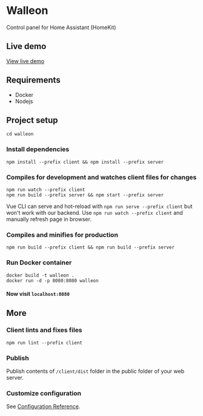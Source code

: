 # Walleon
Control panel for Home Assistant (HomeKit)

## Live demo
[View live demo](https://lejtzen.github.io/walleon/)

## Requirements
* Docker
* Nodejs

## Project setup
```
cd walleon
```

### Install dependencies
```
npm install --prefix client && npm install --prefix server
```

### Compiles for development and watches client files for changes
```
npm run watch --prefix client
npm run build --prefix server && npm start --prefix server
```

Vue CLI can serve and hot-reload with `npm run serve --prefix client` but won't work with our backend. Use `npm run watch --prefix client` and manually refresh page in browser.

### Compiles and minifies for production
```
npm run build --prefix client && npm run build --prefix server
```

### Run Docker container
```
docker build -t walleon .
docker run -d -p 8080:8080 walleon
```

#### Now visit `localhost:8080`

## More
### Client lints and fixes files
```
npm run lint --prefix client
```

### Publish
Publish contents of `/client/dist` folder in the public folder of your web server.

### Customize configuration
See [Configuration Reference](https://cli.vuejs.org/config/).
